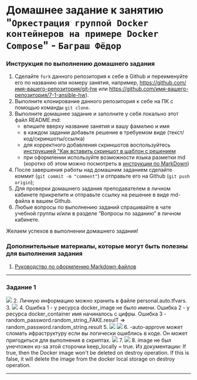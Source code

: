 # Домашнее задание к занятию "`Оркестрация группой Docker контейнеров на примере Docker Compose`" - `Баграш Фёдор`


### Инструкция по выполнению домашнего задания

   1. Сделайте `fork` данного репозитория к себе в Github и переименуйте его по названию или номеру занятия, например, https://github.com/имя-вашего-репозитория/git-hw или  https://github.com/имя-вашего-репозитория/7-1-ansible-hw).
   2. Выполните клонирование данного репозитория к себе на ПК с помощью команды `git clone`.
   3. Выполните домашнее задание и заполните у себя локально этот файл README.md:
      - впишите вверху название занятия и вашу фамилию и имя
      - в каждом задании добавьте решение в требуемом виде (текст/код/скриншоты/ссылка)
      - для корректного добавления скриншотов воспользуйтесь [инструкцией "Как вставить скриншот в шаблон с решением](https://github.com/netology-code/sys-pattern-homework/blob/main/screen-instruction.md) 
      - при оформлении используйте возможности языка разметки md (коротко об этом можно посмотреть в [инструкции  по MarkDown](https://github.com/netology-code/sys-pattern-homework/blob/main/md-instruction.md))
   4. После завершения работы над домашним заданием сделайте коммит (`git commit -m "comment"`) и отправьте его на Github (`git push origin`);
   5. Для проверки домашнего задания преподавателем в личном кабинете прикрепите и отправьте ссылку на решение в виде md-файла в вашем Github.
   6. Любые вопросы по выполнению заданий спрашивайте в чате учебной группы и/или в разделе “Вопросы по заданию” в личном кабинете.
   
Желаем успехов в выполнении домашнего задания!
   
### Дополнительные материалы, которые могут быть полезны для выполнения задания

1. [Руководство по оформлению Markdown файлов](https://gist.github.com/Jekins/2bf2d0638163f1294637#Code)

---

### Задание 1

![](https://github.com/tud777777/git_homework/blob/main/img/tsk1_1.png)
2. Личную информацию можно хранить в файле personal.auto.tfvars.
3. ![](https://github.com/tud777777/git_homework/blob/main/img/tsk1_2.png)
4. Ошибка 1 - у ресурса docker_image не было имени. Ошибка 2 - у ресурса docker_container имя начиналось с цифры. Ошибка 3 - random_password.random_string_FAKE.resulT => random_password.random_string.result
5. ![](https://github.com/tud777777/git_homework/blob/main/img/tsk1_3.png) ![](https://github.com/tud777777/git_homework/blob/main/img/tsk1_4.png)
6. -auto-approve может сломать ифраструктуру если вы логически ошиблись в коде. Он может пригодиться для выполнения в скриптах. ![](https://github.com/tud777777/git_homework/blob/main/img/tsk1_5.png)
7. ![](https://github.com/tud777777/git_homework/blob/main/img/tsk1_6.png)
8. image не был унечтожен из-за этой сторочки keep_locally = true. Из документации: If true, then the Docker image won't be deleted on destroy operation. If this is false, it will delete the image from the docker local storage on destroy operation.

--- 

